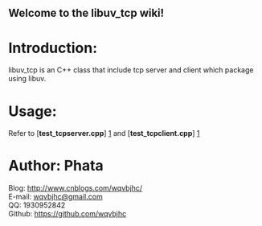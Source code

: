 ﻿Welcome to the libuv_tcp wiki!
-------
# <i class="icon-hdd"></i>Introduction:<br>
libuv_tcp is an C++ class that include tcp server and client which package using libuv.<br>
# <i class="icon-hdd"></i>Usage:<br>
Refer to [**test_tcpserver.cpp**] [1] and [**test_tcpclient.cpp**] [1]

# <i class="icon-hdd"></i>Author:  Phata<br>
Blog: http://www.cnblogs.com/wqvbjhc/<br>
E-mail: wqvbjhc@gmail.com<br>
QQ: 1930952842<br>
Github: https://github.com/wqvbjhc<br>


 [1]: https://github.com/wqvbjhc/libuv_tcp/blob/master/test_tcpserver.cpp/ "TCPServer Sample"
 [2]: https://github.com/wqvbjhc/libuv_tcp/blob/master/test_tcpclient.cpp "TCPClient Sample"
